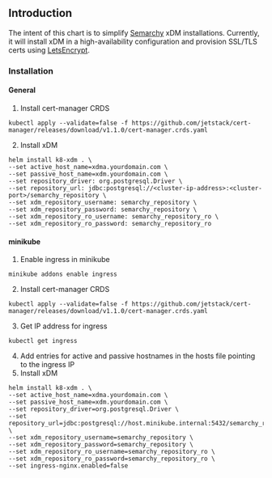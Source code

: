 ## Introduction
The intent of this chart is to simplify [Semarchy](https://semarchy.com) xDM installations. Currently, it will install xDM in a high-availability configuration and provision SSL/TLS certs using [LetsEncrypt](https://letsencrypt.org/).

### Installation
#### General
1. Install cert-manager CRDS
```
kubectl apply --validate=false -f https://github.com/jetstack/cert-manager/releases/download/v1.1.0/cert-manager.crds.yaml
```
2. Install xDM
```
helm install k8-xdm . \
--set active_host_name=xdma.yourdomain.com \
--set passive_host_name=xdm.yourdomain.com \
--set repository_driver: org.postgresql.Driver \
--set repository_url: jdbc:postgresql://<cluster-ip-address>:<cluster-port>/semarchy_repository \
--set xdm_repository_username: semarchy_repository \
--set xdm_repository_password: semarchy_repository \
--set xdm_repository_ro_username: semarchy_repository_ro \
--set xdm_repository_ro_password: semarchy_repository_ro
```

#### minikube

1. Enable ingress in minikube
```
minikube addons enable ingress
```
2. Install cert-manager CRDS
```
kubectl apply --validate=false -f https://github.com/jetstack/cert-manager/releases/download/v1.1.0/cert-manager.crds.yaml
```
3. Get IP address for ingress
```
kubectl get ingress
```
4. Add entries for active and passive hostnames in the hosts file pointing to the ingress IP
5. Install xDM
```
helm install k8-xdm . \
--set active_host_name=xdma.yourdomain.com \
--set passive_host_name=xdm.yourdomain.com \
--set repository_driver=org.postgresql.Driver \
--set repository_url=jdbc:postgresql://host.minikube.internal:5432/semarchy_repository \
--set xdm_repository_username=semarchy_repository \
--set xdm_repository_password=semarchy_repository \
--set xdm_repository_ro_username=semarchy_repository_ro \
--set xdm_repository_ro_password=semarchy_repository_ro \
--set ingress-nginx.enabled=false
```
